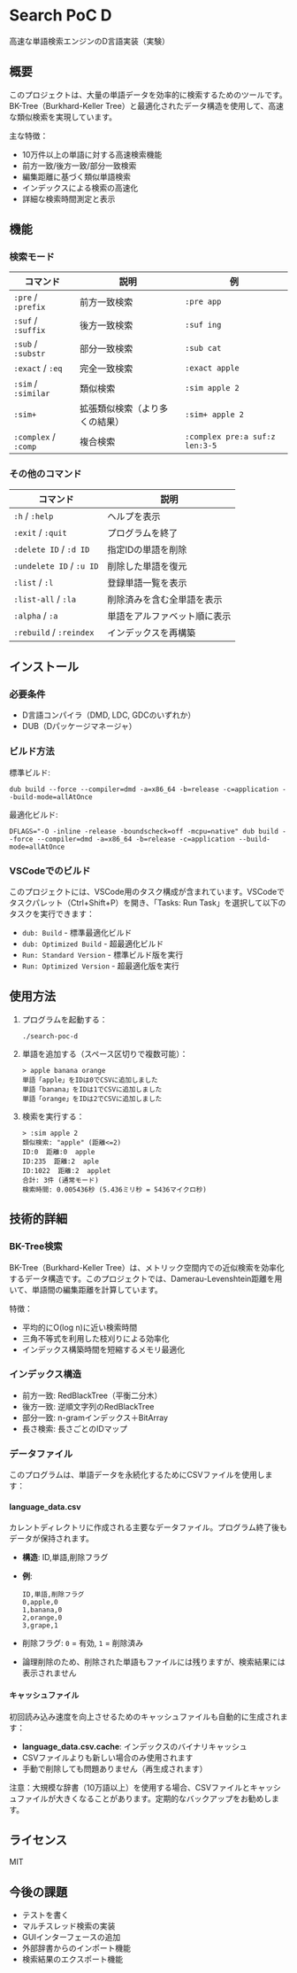 # Search PoC D

高速な単語検索エンジンのD言語実装（実験）

## 概要

このプロジェクトは、大量の単語データを効率的に検索するためのツールです。BK-Tree（Burkhard-Keller Tree）と最適化されたデータ構造を使用して、高速な類似検索を実現しています。

主な特徴：

- 10万件以上の単語に対する高速検索機能
- 前方一致/後方一致/部分一致検索
- 編集距離に基づく類似単語検索
- インデックスによる検索の高速化
- 詳細な検索時間測定と表示

## 機能

### 検索モード

| コマンド | 説明 | 例 |
|---------|------|-----|
| `:pre` / `:prefix` | 前方一致検索 | `:pre app` |
| `:suf` / `:suffix` | 後方一致検索 | `:suf ing` |
| `:sub` / `:substr` | 部分一致検索 | `:sub cat` |
| `:exact` / `:eq` | 完全一致検索 | `:exact apple` |
| `:sim` / `:similar` | 類似検索 | `:sim apple 2` |
| `:sim+` | 拡張類似検索（より多くの結果） | `:sim+ apple 2` |
| `:complex` / `:comp` | 複合検索 | `:complex pre:a suf:z len:3-5` |

### その他のコマンド

| コマンド | 説明 |
|---------|------|
| `:h` / `:help` | ヘルプを表示 |
| `:exit` / `:quit` | プログラムを終了 |
| `:delete ID` / `:d ID` | 指定IDの単語を削除 |
| `:undelete ID` / `:u ID` | 削除した単語を復元 |
| `:list` / `:l` | 登録単語一覧を表示 |
| `:list-all` / `:la` | 削除済みを含む全単語を表示 |
| `:alpha` / `:a` | 単語をアルファベット順に表示 |
| `:rebuild` / `:reindex` | インデックスを再構築 |

## インストール

### 必要条件

- D言語コンパイラ（DMD, LDC, GDCのいずれか）
- DUB（Dパッケージマネージャ）

### ビルド方法

標準ビルド:

```
dub build --force --compiler=dmd -a=x86_64 -b=release -c=application --build-mode=allAtOnce
```

最適化ビルド:

```
DFLAGS="-O -inline -release -boundscheck=off -mcpu=native" dub build --force --compiler=dmd -a=x86_64 -b=release -c=application --build-mode=allAtOnce
```

### VSCodeでのビルド

このプロジェクトには、VSCode用のタスク構成が含まれています。VSCodeでタスクパレット（Ctrl+Shift+P）を開き、「Tasks: Run Task」を選択して以下のタスクを実行できます：

- `dub: Build` - 標準最適化ビルド
- `dub: Optimized Build` - 超最適化ビルド
- `Run: Standard Version` - 標準ビルド版を実行
- `Run: Optimized Version` - 超最適化版を実行

## 使用方法

1. プログラムを起動する：

   ```
   ./search-poc-d
   ```

2. 単語を追加する（スペース区切りで複数可能）：

   ```
   > apple banana orange
   単語「apple」をIDは0でCSVに追加しました
   単語「banana」をIDは1でCSVに追加しました
   単語「orange」をIDは2でCSVに追加しました
   ```

3. 検索を実行する：

   ```
   > :sim apple 2
   類似検索: "apple" (距離<=2)
   ID:0  距離:0  apple
   ID:235  距離:2  aple
   ID:1022  距離:2  applet
   合計: 3件 (通常モード)
   検索時間: 0.005436秒 (5.436ミリ秒 = 5436マイクロ秒)
   ```

## 技術的詳細

### BK-Tree検索

BK-Tree（Burkhard-Keller Tree）は、メトリック空間内での近似検索を効率化するデータ構造です。このプロジェクトでは、Damerau-Levenshtein距離を用いて、単語間の編集距離を計算しています。

特徴：

- 平均的にO(log n)に近い検索時間
- 三角不等式を利用した枝刈りによる効率化
- インデックス構築時間を短縮するメモリ最適化

### インデックス構造

- 前方一致: RedBlackTree（平衡二分木）
- 後方一致: 逆順文字列のRedBlackTree
- 部分一致: n-gramインデックス＋BitArray
- 長さ検索: 長さごとのIDマップ

### データファイル

このプログラムは、単語データを永続化するためにCSVファイルを使用します：

#### language_data.csv

カレントディレクトリに作成される主要なデータファイル。プログラム終了後もデータが保持されます。

- **構造**: ID,単語,削除フラグ
- **例**:
  ```
  ID,単語,削除フラグ
  0,apple,0
  1,banana,0
  2,orange,0
  3,grape,1
  ```

- 削除フラグ: `0` = 有効, `1` = 削除済み
- 論理削除のため、削除された単語もファイルには残りますが、検索結果には表示されません

#### キャッシュファイル

初回読み込み速度を向上させるためのキャッシュファイルも自動的に生成されます：

- **language_data.csv.cache**: インデックスのバイナリキャッシュ
- CSVファイルよりも新しい場合のみ使用されます
- 手動で削除しても問題ありません（再生成されます）

注意：大規模な辞書（10万語以上）を使用する場合、CSVファイルとキャッシュファイルが大きくなることがあります。定期的なバックアップをお勧めします。

## ライセンス

MIT

## 今後の課題

- テストを書く
- マルチスレッド検索の実装
- GUIインターフェースの追加
- 外部辞書からのインポート機能
- 検索結果のエクスポート機能